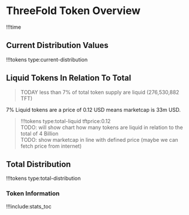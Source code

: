 # ThreeFold Token Overview

!!!time

## Current Distribution Values
!!!tokens type:current-distribution

## Liquid Tokens In Relation To Total

> TODAY less than 7% of total token supply are liquid (276,530,882 TFT) <BR>

7% Liquid tokens are a price of 0.12 USD means marketcap is 33m USD.

> !!!tokens type:total-liquid tftprice:0.12 <BR>
> TODO: will show chart how many tokens are liquid in relation to the total of 4 Billion <BR>
> TODO: show marketcap in line with defined price (maybe we can fetch price from internet)


## Total Distribution
!!!tokens type:total-distribution

### Token Information

!!!include:stats_toc


